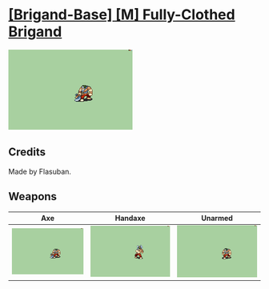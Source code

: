 # [\[Brigand-Base\] \[M\] Fully-Clothed Brigand](./)

<img src="./3.%20Axe/Axe_000.png" alt="[Brigand-Base] [M] Fully-Clothed Brigand standing" />

## Credits

Made by Flasuban.

## Weapons


|Axe |Handaxe |Unarmed |
|  :---: | :---: | :---: |
| <img alt="Axe animation" src="./3.%20Axe/Axe.gif" /> | <img alt="Handaxe animation" src="./4.%20Handaxe/Handaxe.gif" /> | <img alt="Unarmed animation" src="./8.%20Unarmed/Unarmed.gif" /> |
